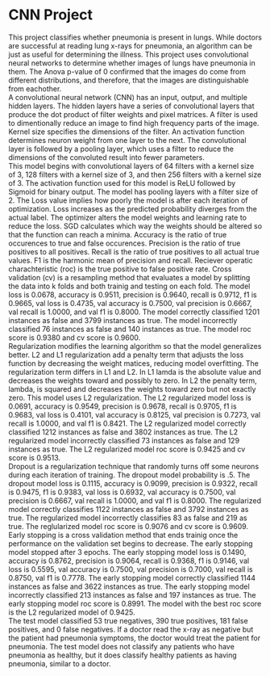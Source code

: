 # CNN Project

This project classifies whether pneumonia is present in lungs. While doctors are successful at reading lung x-rays for pneumonia, an algorithm can be just as useful for determining the illness. This project uses convolutional neural networks to determine whether images of lungs have pneumonia in them.
The Anova p-value of 0 confirmed that the images do come from different distributions, and therefore, that the images are distinguishable from eachother.  
A convolutional neural network (CNN) has an input, output, and multiple hidden layers. The hidden layers have a series of convolutional layers that produce the dot product of filter weights and pixel matrices. A filter is used to dimentionally reduce an image to find high frequency parts of the image. Kernel size specifies the dimensions of the filter. An activation function determines neuron weight from one layer to the next. The convolutional layer is followed by a pooling layer, which uses a filter to reduce the dimensions of the convoluted result into fewer parameters.  
This model begins with convolutional layers of 64 filters with a kernel size of 3, 128 filters with a kernel size of 3, and then 256 filters with a kernel size of 3. The activation function used for this model is ReLU followed by Sigmoid for binary output. The model has pooling layers with a filter size of 2.
The Loss value implies how poorly the model is after each iteration of optimization. Loss increases as the predicted probability diverges from the actual label. The optimizer alters the model weights and learning rate to reduce the loss. SGD calculates which way the weights should be altered so that the function can reach a minima. Accuracy is the ratio of true occurences to true and false occurences. Precision is the ratio of true positives to all positives. Recall is the ratio of true positives to all actual true values. F1 is the harmonic mean of precision and recall.  Reciever operatic charachteristic (roc) is the true positive to false positive rate.  Cross validation (cv) is a resampling method that evaluates a model by splitting the data into k folds and both trainig and testing on each fold.
The model loss is 0.0678, accuracy is 0.9511, precision is 0.9640, recall is 0.9712, f1 is 0.9665, val loss is 0.4735, val accuracy is 0.7500, val precision is 0.6667, val recall is 1.0000, and val f1 is 0.8000.  The model correctly classified 1201 instances as false and 3799 instances as true.  The model incorrectly classified 76 instances as false and 140 instances as true.  The model roc score is 0.9380 and cv score is 0.9600.  
Regularization modifies the learning algorithm so that the model generalizes better. L2 and L1 regularization add a penalty term that adjusts the loss function by decreasing the weight matices, reducing model overfitting. The regularization term differs in L1 and L2. In L1 lamda is the absolute value and decreases the weights toward and possibly to zero. In L2 the penalty term, lambda, is squared and decreases the weights toward zero but not exactly zero. This model uses L2 regularization.  The L2 regularized model loss is 0.0691, accuracy is 0.9549, precision is 0.9678, recall is 0.9705, f1 is 0.9683, val loss is 0.4101, val accuracy is 0.8125, val precision is 0.7273, val recall is 1.0000, and val f1 is 0.8421.  The L2 regularized model correctly classified 1212 instances as false and 3802 instances as true.  The L2 regularized model incorrectly classified 73 instances as false and 129 instances as true.  The L2 regularized model roc score is 0.9425 and cv score is 0.9513.  
Dropout is a regularization technique that randomly turns off some neurons during each iteration of training. The dropout model probability is .5.  The dropout model loss is 0.1115, accuracy is 0.9099, precision is 0.9322, recall is 0.9475, f1 is 0.9383, val loss is 0.6932, val accuracy is 0.7500, val precision is 0.6667, val recall is 1.0000, and val f1 is 0.8000.  The regularized model correctly classifies 1122 instances as false and 3792 instances as true.  The regularized model incorrectly classifies 83 as false and 219 as true.  The reglularized model roc score is 0.9076 and cv score is 0.9609.  
Early stopping is a cross validation method that ends trainig once the performance on the validation set begins to decrease.  The early stopping model stopped after 3 epochs.  The early stopping model loss is 0.1490,  accuracy is 0.8762, precision is 0.9064, recall is 0.9368, f1 is 0.9146, val loss is 0.5595, val accuracy is 0.7500, val precision is 0.7000, val recall is 0.8750, val f1 is 0.7778.  The early stopping model correctly classified 1144 instances as false and 3622 instances as true.  The early stopping model incorrectly classified 213 instances as false and 197 instances as true.  The early stopping model roc score is 0.8991. 
The model with the best roc score is the L2 regularized model of 0.9425.  
The test model classified 53 true negatives, 390 true positives, 181 false positives, and 0 false negatives.  If a doctor read the x-ray as negative but the patient had pneumonia symptoms, the doctor would treat the patient for pneumonia.  The test model does not classify any patients who have pneumonia as healthy, but it does classify healthy patients as having pneumonia, similar to a doctor.  

